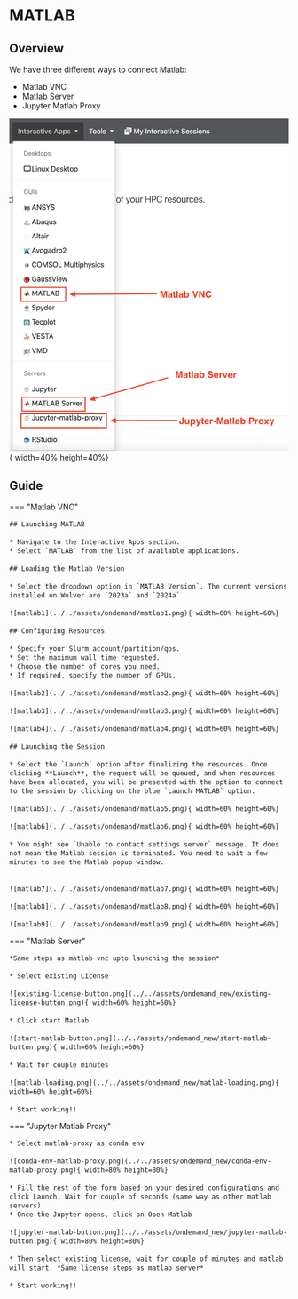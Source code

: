 # MATLAB

## Overview

We have three different ways to connect Matlab: 

* Matlab VNC
* Matlab Server
* Jupyter Matlab Proxy

![matlab.png](../../assets/ondemand_new/matlab.png){ width=40% height=40%}

## Guide

=== "Matlab VNC"

    ## Launching MATLAB

    * Navigate to the Interactive Apps section.
    * Select `MATLAB` from the list of available applications.

    ## Loading the Matlab Version 

    * Select the dropdown option in `MATLAB Version`. The current versions installed on Wulver are `2023a` and `2024a`

    ![matlab1](../../assets/ondemand/matlab1.png){ width=60% height=60%}

    ## Configuring Resources

    * Specify your Slurm account/partition/qos.
    * Set the maximum wall time requested.
    * Choose the number of cores you need.
    * If required, specify the number of GPUs.

    ![matlab2](../../assets/ondemand/matlab2.png){ width=60% height=60%}

    ![matlab3](../../assets/ondemand/matlab3.png){ width=60% height=60%}

    ![matlab4](../../assets/ondemand/matlab4.png){ width=60% height=60%}

    ## Launching the Session

    * Select the `Launch` option after finalizing the resources. Once clicking **Launch**, the request will be queued, and when resources have been allocated, you will be presented with the option to connect to the session by clicking on the blue `Launch MATLAB` option.

    ![matlab5](../../assets/ondemand/matlab5.png){ width=60% height=60%}

    ![matlab6](../../assets/ondemand/matlab6.png){ width=60% height=60%}

    * You might see `Unable to contact settings server` message. It does not mean the Matlab session is terminated. You need to wait a few minutes to see the Matlab popup window.


    ![matlab7](../../assets/ondemand/matlab7.png){ width=60% height=60%}

    ![matlab8](../../assets/ondemand/matlab8.png){ width=60% height=60%}

    ![matlab9](../../assets/ondemand/matlab9.png){ width=60% height=60%}

=== "Matlab Server"

    *Same steps as matlab vnc upto launching the session*

    * Select existing License

    ![existing-license-button.png](../../assets/ondemand_new/existing-license-button.png){ width=60% height=60%}

    * Click start Matlab

    ![start-matlab-button.png](../../assets/ondemand_new/start-matlab-button.png){ width=60% height=60%}

    * Wait for couple minutes

    ![matlab-loading.png](../../assets/ondemand_new/matlab-loading.png){ width=60% height=60%}

    * Start working!!

=== "Jupyter Matlab Proxy"

    * Select matlab-proxy as conda env

    ![conda-env-matlab-proxy.png](../../assets/ondemand_new/conda-env-matlab-proxy.png){ width=80% height=80%}

    * Fill the rest of the form based on your desired configurations and click Launch. Wait for couple of seconds (same way as other matlab servers)
    * Once the Jupyter opens, click on Open Matlab

    ![jupyter-matlab-button.png](../../assets/ondemand_new/jupyter-matlab-button.png){ width=80% height=80%}

    * Then select existing license, wait for couple of minutes and matlab will start. *Same license steps as matlab server*

    * Start working!!



